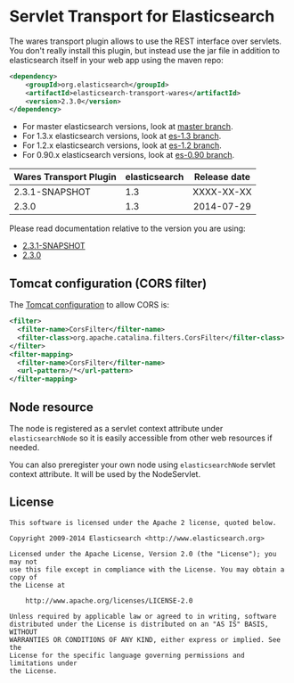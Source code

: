 Servlet Transport for Elasticsearch
==================================

The wares transport plugin allows to use the REST interface over servlets. You don't really install this plugin,
but instead use the jar file in addition to elasticsearch itself in your web app using the maven repo:

```xml
<dependency>
    <groupId>org.elasticsearch</groupId>
    <artifactId>elasticsearch-transport-wares</artifactId>
    <version>2.3.0</version>
</dependency>
```

* For master elasticsearch versions, look at [master branch](https://github.com/elasticsearch/elasticsearch-transport-wares/tree/master).
* For 1.3.x elasticsearch versions, look at [es-1.3 branch](https://github.com/elasticsearch/elasticsearch-transport-wares/tree/es-1.3).
* For 1.2.x elasticsearch versions, look at [es-1.2 branch](https://github.com/elasticsearch/elasticsearch-transport-wares/tree/es-1.2).
* For 0.90.x elasticsearch versions, look at [es-0.90 branch](https://github.com/elasticsearch/elasticsearch-transport-wares/tree/es-0.90).

|   Wares Transport Plugin    | elasticsearch         | Release date |
|-----------------------------|-----------------------|:------------:|
| 2.3.1-SNAPSHOT              | 1.3                   |  XXXX-XX-XX  |
| 2.3.0                       | 1.3                   |  2014-07-29  |

Please read documentation relative to the version you are using:

* [2.3.1-SNAPSHOT](https://github.com/elasticsearch/elasticsearch-transport-wares/blob/es-1.3/README.md)
* [2.3.0](https://github.com/elasticsearch/elasticsearch-transport-wares/blob/v2.3.0/README.md)

Tomcat configuration (CORS filter)
----------------------------------

The [Tomcat configuration](http://tomcat.apache.org/tomcat-7.0-doc/config/filter.html#CORS_Filter) to allow CORS is:

```xml
<filter>
  <filter-name>CorsFilter</filter-name>
  <filter-class>org.apache.catalina.filters.CorsFilter</filter-class>
</filter>
<filter-mapping>
  <filter-name>CorsFilter</filter-name>
  <url-pattern>/*</url-pattern>
</filter-mapping>
```

Node resource
-------------

The node is registered as a servlet context attribute under `elasticsearchNode` so it is easily accessible from other web resources if needed.

You can also preregister your own node using `elasticsearchNode` servlet context attribute. It will be used by the NodeServlet.


License
-------

    This software is licensed under the Apache 2 license, quoted below.

    Copyright 2009-2014 Elasticsearch <http://www.elasticsearch.org>

    Licensed under the Apache License, Version 2.0 (the "License"); you may not
    use this file except in compliance with the License. You may obtain a copy of
    the License at

        http://www.apache.org/licenses/LICENSE-2.0

    Unless required by applicable law or agreed to in writing, software
    distributed under the License is distributed on an "AS IS" BASIS, WITHOUT
    WARRANTIES OR CONDITIONS OF ANY KIND, either express or implied. See the
    License for the specific language governing permissions and limitations under
    the License.
